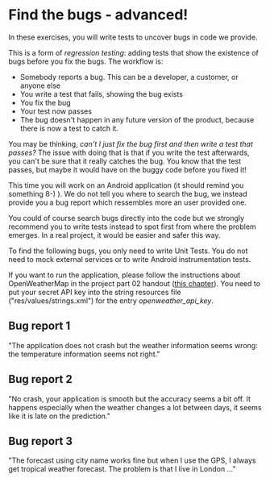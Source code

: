 # Find the bugs - advanced!

In these exercises, you will write tests to uncover bugs in code we provide.

This is a form of _regression testing_: adding tests that show the existence of bugs before you fix the bugs. The workflow is:

-   Somebody reports a bug. This can be a developer, a customer, or anyone else
-   You write a test that fails, showing the bug exists
-   You fix the bug
-   Your test now passes
-   The bug doesn't happen in any future version of the product, because there is now a test to catch it.

You may be thinking, _can't I just fix the bug first and then write a test that passes?_ The issue with doing that is that if you write the test afterwards, you can't be sure that it really catches the bug. You know that the test passes, but maybe it would have on the buggy code before you fixed it!

This time you will work on an Android application (it should remind you something 8-) ). We do not tell you where to search the bug, we instead provide you a bug report which ressembles more an user provided one.

You could of course search bugs directly into the code but we strongly recommend you to write tests instead to spot first from where the problem emerges. In a real project, it would be easier and safer this way.

To find the following bugs, you only need to write Unit Tests. You do not need to mock external services or to write Android instrumentation tests.

If you want to run the application, please follow the instructions about OpenWeatherMap in the project part 02 handout ([this chapter](https://github.com/sweng-epfl/public/blob/master/project/02-Modularity/Handout.md#register-to-openweathermap)). You need to put your secret API key into the string resources file ("res/values/strings.xml") for the entry *openweather_api_key*.

## Bug report 1

"The application does not crash but the weather information seems wrong: the temperature information seems not right."

## Bug report 2

"No crash, your application is smooth but the accuracy seems a bit off. It happens especially when the weather changes a lot between days, it seems like it is late on the prediction."

## Bug report 3

"The forecast using city name works fine but when I use the GPS, I always get tropical weather forecast. The problem is that I live in London ..."

